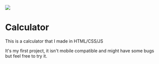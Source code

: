 ![](https://i.ibb.co/YDrPWSj/Screenshot-2023-04-01-170636.png)
# Calculator
This is a calculator that I made in HTML/CSS/JS

It's my first project, it isn't mobile compatible and might have some bugs but feel free to try it.

